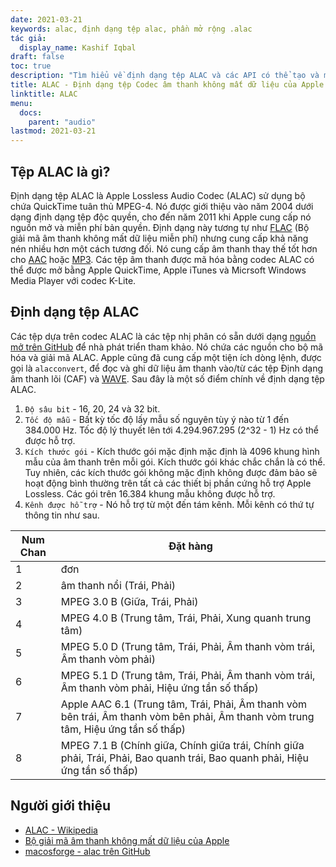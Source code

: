 ```yaml
---
date: 2021-03-21
keywords: alac, định dạng tệp alac, phần mở rộng .alac
tác giả:
  display_name: Kashif Iqbal
draft: false
toc: true
description: "Tìm hiểu về định dạng tệp ALAC và các API có thể tạo và mở tệp ALAC."
title: ALAC - Định dạng tệp Codec âm thanh không mất dữ liệu của Apple
linktitle: ALAC
menu:
  docs:
    parent: "audio"
lastmod: 2021-03-21
---
```


## Tệp ALAC là gì?

Định dạng tệp ALAC là Apple Lossless Audio Codec (ALAC) sử dụng bộ chứa QuickTime tuân thủ MPEG-4. Nó được giới thiệu vào năm 2004 dưới dạng định dạng tệp độc quyền, cho đến năm 2011 khi Apple cung cấp nó nguồn mở và miễn phí bản quyền. Định dạng này tương tự như [FLAC](/vi/audio/flac/) (Bộ giải mã âm thanh không mất dữ liệu miễn phí) nhưng cung cấp khả năng nén nhiều hơn một cách tương đối. Nó cung cấp âm thanh thay thế tốt hơn cho [AAC](/vi/audio/aac/) hoặc [MP3](/vi/audio/mp3/). Các tệp âm thanh được mã hóa bằng codec ALAC có thể được mở bằng Apple QuickTime, Apple iTunes và Micrsoft Windows Media Player với codec K-Lite.

## Định dạng tệp ALAC

Các tệp dựa trên codec ALAC là các tệp nhị phân có sẵn dưới dạng [nguồn mở trên GitHub](https://github.com/macosforge/alac) để nhà phát triển tham khảo. Nó chứa các nguồn cho bộ mã hóa và giải mã ALAC. Apple cũng đã cung cấp một tiện ích dòng lệnh, được gọi là `alacconvert`, để đọc và ghi dữ liệu âm thanh vào/từ các tệp Định dạng âm thanh lõi (CAF) và [WAVE](/vi/audio/wav/). Sau đây là một số điểm chính về định dạng tệp ALAC.

1. `Độ sâu bit` - 16, 20, 24 và 32 bit.
1. `Tốc độ mẫu` - Bất kỳ tốc độ lấy mẫu số nguyên tùy ý nào từ 1 đến 384.000 Hz. Tốc độ lý thuyết lên tới 4.294.967.295 (2^32 - 1) Hz có thể được hỗ trợ.
1. `Kích thước gói` - Kích thước gói mặc định mặc định là 4096 khung hình mẫu của âm thanh trên mỗi gói. Kích thước gói khác chắc chắn là có thể. Tuy nhiên, các kích thước gói không mặc định không được đảm bảo sẽ hoạt động bình thường trên tất cả các thiết bị phần cứng hỗ trợ Apple Lossless. Các gói trên 16.384 khung mẫu không được hỗ trợ.
1. `Kênh được hỗ trợ` - Nó hỗ trợ từ một đến tám kênh. Mỗi kênh có thứ tự thông tin như sau.

|Num Chan| Đặt hàng|
|---|---|
|1 |đơn|
|2 |âm thanh nổi (Trái, Phải)|
|3 |MPEG 3.0 B (Giữa, Trái, Phải)|
|4 |MPEG 4.0 B (Trung tâm, Trái, Phải, Xung quanh trung tâm)|
|5 |MPEG 5.0 D (Trung tâm, Trái, Phải, Âm thanh vòm trái, Âm thanh vòm phải)|
|6 |MPEG 5.1 D (Trung tâm, Trái, Phải, Âm thanh vòm trái, Âm thanh vòm phải, Hiệu ứng tần số thấp)|
|7 |Apple AAC 6.1 (Trung tâm, Trái, Phải, Âm thanh vòm bên trái, Âm thanh vòm bên phải, Âm thanh vòm trung tâm, Hiệu ứng tần số thấp)|
|8 |MPEG 7.1 B (Chính giữa, Chính giữa trái, Chính giữa phải, Trái, Phải, Bao quanh trái, Bao quanh phải, Hiệu ứng tần số thấp)|

## Người giới thiệu

* [ALAC - Wikipedia](https://vi.wikipedia.org/wiki/Apple_Lossless)
* [Bộ giải mã âm thanh không mất dữ liệu của Apple](https://macosforge.github.io/alac/)
* [macosforge - alac trên GitHub](https://github.com/macosforge/alac)

